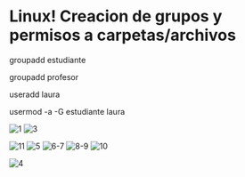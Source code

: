 
# Linux! Creacion de grupos y permisos a carpetas/archivos

groupadd estudiante

groupadd profesor

useradd  laura 

usermod -a -G estudiante laura


![1](https://user-images.githubusercontent.com/91298191/159828632-a7c3ae97-d445-4029-a3c4-508653d05394.png)
![3](https://user-images.githubusercontent.com/91298191/160217421-4c9d9d32-d4e0-47a6-ac59-ef9beb05ece1.png)

![11](https://user-images.githubusercontent.com/91298191/160325610-fcd2aaa3-81ca-48e8-8675-9724e67cb96f.png)
![5](https://user-images.githubusercontent.com/91298191/160325611-f72285b6-e8be-4c3d-a949-4b904ed8cb6b.png)
![6-7](https://user-images.githubusercontent.com/91298191/160325613-a8d67573-20f2-4013-92e6-986079c73f75.png)
![8-9](https://user-images.githubusercontent.com/91298191/160325614-8cc16ff6-349f-4cf2-a860-581b3263c764.png)
![10](https://user-images.githubusercontent.com/91298191/160325615-24ccda4d-dc47-4f72-a62d-29f16a646a35.png)



![4](https://user-images.githubusercontent.com/91298191/160218095-beba2ba4-9c32-4ddf-bfca-f62791f2b6c2.png)
